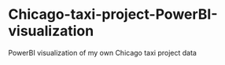 # Chicago-taxi-project-PowerBI-visualization
PowerBI visualization of my own Chicago taxi project data

